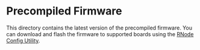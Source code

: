 # Precompiled Firmware
This directory contains the latest version of the precompiled firmware. You can download and flash the firmware to supported boards using the [RNode Config Utility](https://github.com/markqvist/rnodeconfigutil).
